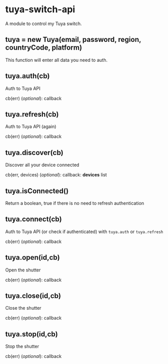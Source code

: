 # tuya-switch-api
A module to control my Tuya switch.

## tuya = new Tuya(email, password, region, countryCode, platform)

This function will enter all data you need to auth.

## tuya.auth(cb)

Auth to Tuya API

cb(err) (*optional*): callback 

## tuya.refresh(cb)

Auth to Tuya API (again)

cb(err) (*optional*): callback 

## tuya.discover(cb)

Discover all your device connected

cb(err, devices) (*optional*): callback: **devices** list

## tuya.isConnected()

Return a boolean, true if there is no need to refresh authentication

## tuya.connect(cb)

Auth to Tuya API (or check if authenticated) with `tuya.auth` or `tuya.refresh`

cb(err) (*optional*): callback 

## tuya.open(id,cb)

Open the shutter

cb(err) (*optional*): callback 

## tuya.close(id,cb)

Close the shutter

cb(err) (*optional*): callback 

## tuya.stop(id,cb)

Stop the shutter

cb(err) (*optional*): callback 
